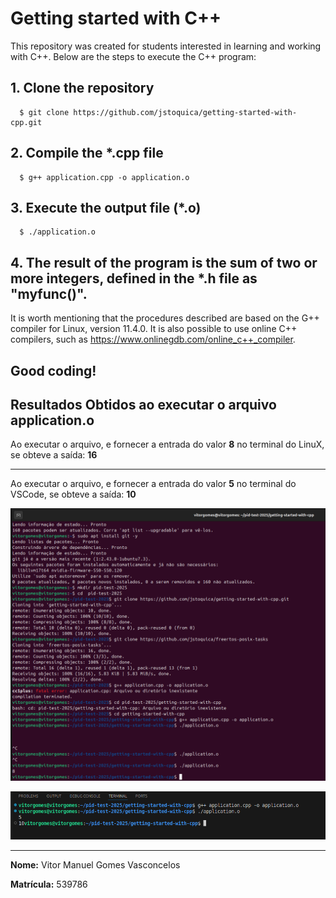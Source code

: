 # Getting started with C++

This repository was created for students interested in learning and working with C++. Below are the steps to execute the C++ program:

## 1. Clone the repository
````
  $ git clone https://github.com/jstoquica/getting-started-with-cpp.git
````
## 2. Compile the *.cpp file
````
  $ g++ application.cpp -o application.o
````
## 3. Execute the output file (*.o)
````
  $ ./application.o
````
## 4. The result of the program is the sum of two or more integers, defined in the *.h file as "myfunc()".

It is worth mentioning that the procedures described are based on the G++ compiler for Linux, version 11.4.0. It is also possible to use online C++ compilers, such as https://www.onlinegdb.com/online_c++_compiler.

## Good coding!

## Resultados Obtidos ao executar o arquivo application.o

Ao executar o arquivo, e fornecer a entrada do valor **8** no terminal do LinuX, se obteve a saída: **16**

---

Ao executar o arquivo, e fornecer a entrada do valor **5** no terminal do VSCode, se obteve a saída: **10**


![Print de execução](prints/execucao.png)

![Print de execução](prints/execucao2.png) 

---

**Nome:** Vitor Manuel Gomes Vasconcelos

**Matrícula:** 539786
